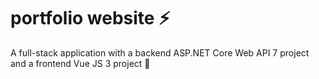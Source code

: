 # portfolio website ⚡
A full-stack application with a backend ASP.NET Core Web API 7 project and a frontend Vue JS 3 project 🚀
